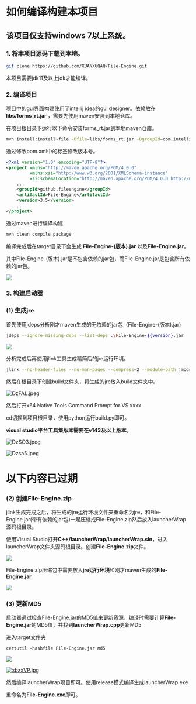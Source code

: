 # 如何编译构建本项目

## 该项目仅支持windows 7以上系统。

### 1. 将本项目源码下载到本地。

```bash
git clone https://github.com/XUANXUQAQ/File-Engine.git
```

本项目需要jdk11及以上jdk才能编译。

### 2. 编译项目

项目中的gui界面构建使用了intellij idea的gui designer。依赖放在 **libs/forms_rt.jar** ，需要先使用maven安装到本地仓库。

在项目根目录下运行以下命令安装forms_rt.jar到本地maven仓库。

```bash
mvn install:install-file -Dfile=libs/forms_rt.jar -DgroupId=com.intellij -DartifactId=forms_rt -Dversion=1.0 -Dpackaging=jar
```

通过修改pom.xml中的<version>标签修改版本号。

```xml
<?xml version="1.0" encoding="UTF-8"?>
<project xmlns="http://maven.apache.org/POM/4.0.0"
         xmlns:xsi="http://www.w3.org/2001/XMLSchema-instance"
         xsi:schemaLocation="http://maven.apache.org/POM/4.0.0 http://maven.apache.org/xsd/maven-4.0.0.xsd">
    ...
    <groupId>github.fileengine</groupId>
    <artifactId>File-Engine</artifactId>
    <version>3.5</version>
    ...
</project>
```

通过maven进行编译构建

```bash
mvn clean compile package
```

编译完成后在target目录下会生成 **File-Engine-(版本).jar** 以及**File-Engine.jar**。

其中File-Engine-(版本).jar是不包含依赖的jar包，而File-Engine.jar是包含所有依赖的jar包。

![](https://p0.meituan.net/dpplatform/1d87be4c66fc8882ccf742a8b7022fb924871.png)

### 3. 构建启动器

### (1) 生成jre

首先使用jdeps分析刚才maven生成的无依赖的jar包（File-Engine-(版本).jar)

```bash
jdeps --ignore-missing-deps --list-deps .\File-Engine-${version}.jar
```

![](https://p0.meituan.net/dpplatform/3d243f78a9c3f7536e4bcea8377e1a526459.png)

分析完成后再使用jlink工具生成精简后的jre运行环境。

```bash
jlink --no-header-files --no-man-pages --compress=2 --module-path jmods --add-modules java.base,java.datatransfer,java.desktop,java.sql --output jre
```

然后在根目录下创建build文件夹，将生成的jre放入build文件夹中。

![DzFAL.jpeg](https://i.328888.xyz/2022/12/25/DzFAL.jpeg)

然后打开x64 Native Tools Command Prompt for VS xxxx

cd切换到项目根目录，使用python运行build.py即可。

**visual studio平台工具集版本需要在v143及以上版本。**

![DzSO3.jpeg](https://i.328888.xyz/2022/12/25/DzSO3.jpeg)

![Dzsa5.jpeg](https://i.328888.xyz/2022/12/25/Dzsa5.jpeg)











# 以下内容已过期

### (2) 创建File-Engine.zip

jlink生成完成之后，将生成的jre运行环境文件夹重命名为jre，和File-Engine.jar(带有依赖的jar包)一起压缩成File-Engine.zip然后放入launcherWrap源码根目录。

使用Visual Studio打开**C++/launcherWrap/launcherWrap.sln**，进入launcherWrap文件夹源码根目录。创建**File-Engine.zip**文件。

![](C:\Users\13927\AppData\Roaming\marktext\images\2022-11-03-15-20-29-image.png)

File-Engine.zip压缩包中需要放入**jre运行环境**和刚才maven生成的**File-Engine.jar**

![](https://p1.meituan.net/dpplatform/6b3c8049ab49dac3a18560ebefd9275546273.png)

### (3) 更新MD5

启动器通过检查File-Engine.jar的MD5值来更新资源，编译时需要计算**File-Engine.jar**的MD5值，并找到**launcherWrap.cpp**更新MD5

进入target文件夹

```batch
certutil -hashfile File-Engine.jar md5
```

![](C:\Users\13927\AppData\Roaming\marktext\images\2022-11-03-15-27-48-image.png)

[![xbzxVP.jpg](https://s1.ax1x.com/2022/11/03/xbzxVP.jpg)](https://imgse.com/i/xbzxVP)

然后编译launcherWrap项目即可。使用release模式编译生成launcherWrap.exe

重命名为**File-Engine.exe**即可。
